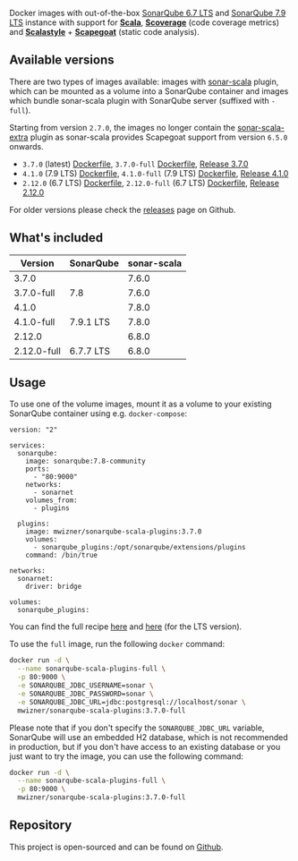 Docker images with out-of-the-box
[SonarQube 6.7 LTS](https://www.sonarqube.org/sonarqube-6-7-lts) and
[SonarQube 7.9 LTS](https://www.sonarqube.org/sonarqube-7-9-lts) instance with
support for **[Scala](http://www.scala-lang.org)**,
**[Scoverage](https://github.com/scoverage/scalac-scoverage-plugin)** (code
coverage metrics) and **[Scalastyle](http://www.scalastyle.org)** +
**[Scapegoat](https://github.com/sksamuel/scapegoat)** (static code analysis).

## Available versions

There are two types of images available: images with
[sonar-scala](https://github.com/mwz/sonar-scala) plugin, which can be mounted
as a volume into a SonarQube container and images which bundle sonar-scala
plugin with SonarQube server (suffixed with `-full`).

Starting from version `2.7.0`, the images no longer contain the
[sonar-scala-extra](https://github.com/arthepsy/sonar-scala-extra) plugin as
sonar-scala provides Scapegoat support from version `6.5.0` onwards.

- `3.7.0` (latest)
  [Dockerfile](https://github.com/mwz/sonar-scala-docker/blob/master/3.7.0/Dockerfile),
  `3.7.0-full`
  [Dockerfile](https://github.com/mwz/sonar-scala-docker/blob/master/3.7.0-full/Dockerfile),
  [Release 3.7.0](https://github.com/mwz/sonar-scala-docker/releases/tag/3.7.0)
- `4.1.0` (7.9 LTS)
  [Dockerfile](https://github.com/mwz/sonar-scala-docker/blob/master/4.1.0/Dockerfile),
  `4.1.0-full` (7.9 LTS)
  [Dockerfile](https://github.com/mwz/sonar-scala-docker/blob/master/4.1.0-full/Dockerfile),
  [Release 4.1.0](https://github.com/mwz/sonar-scala-docker/releases/tag/4.1.0)
- `2.12.0` (6.7 LTS)
  [Dockerfile](https://github.com/mwz/sonar-scala-docker/blob/master/2.12.0/Dockerfile),
  `2.12.0-full` (6.7 LTS)
  [Dockerfile](https://github.com/mwz/sonar-scala-docker/blob/master/2.12.0-full/Dockerfile),
  [Release 2.12.0](https://github.com/mwz/sonar-scala-docker/releases/tag/2.12.0)

For older versions please check the
[releases](https://github.com/mwz/sonar-scala-docker/releases) page on Github.

## What's included

<!-- prettier-ignore-start -->
Version | SonarQube | sonar-scala |
--------|-----------|-------------|
3.7.0 || 7.6.0 |
3.7.0-full | 7.8 | 7.6.0 |
4.1.0 || 7.8.0 |
4.1.0-full | 7.9.1 LTS | 7.8.0 |
2.12.0 || 6.8.0 |
2.12.0-full | 6.7.7 LTS | 6.8.0 |
<!-- prettier-ignore-end -->

## Usage

To use one of the volume images, mount it as a volume to your existing SonarQube
container using e.g. `docker-compose`:

```
version: "2"

services:
  sonarqube:
    image: sonarqube:7.8-community
    ports:
      - "80:9000"
    networks:
      - sonarnet
    volumes_from:
      - plugins

  plugins:
    image: mwizner/sonarqube-scala-plugins:3.7.0
    volumes:
      - sonarqube_plugins:/opt/sonarqube/extensions/plugins
    command: /bin/true

networks:
  sonarnet:
    driver: bridge

volumes:
  sonarqube_plugins:
```

You can find the full recipe
[here](https://github.com/mwz/sonar-scala-docker/blob/master/docker-compose.yml)
and
[here](https://github.com/mwz/sonar-scala-docker/blob/master/docker-compose-lts.yml)
(for the LTS version).

To use the `full` image, run the following `docker` command:

```bash
docker run -d \
  --name sonarqube-scala-plugins-full \
  -p 80:9000 \
  -e SONARQUBE_JDBC_USERNAME=sonar \
  -e SONARQUBE_JDBC_PASSWORD=sonar \
  -e SONARQUBE_JDBC_URL=jdbc:postgresql://localhost/sonar \
  mwizner/sonarqube-scala-plugins:3.7.0-full
```

Please note that if you don't specify the `SONARQUBE_JDBC_URL` variable,
SonarQube will use an embedded H2 database, which is not recommended in
production, but if you don't have access to an existing database or you just
want to try the image, you can use the following command:

```bash
docker run -d \
  --name sonarqube-scala-plugins-full \
  -p 80:9000 \
  mwizner/sonarqube-scala-plugins:3.7.0-full
```

## Repository

This project is open-sourced and can be found on
[Github](https://github.com/mwz/sonar-scala-docker).
